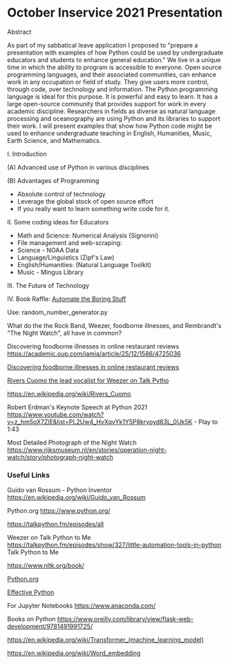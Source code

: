 # October Inservice 2021 Presentation

Abstract

As part of my sabbatical leave application I proposed to "prepare a presentation with examples of how Python could be used by undergraduate educators and students to enhance general education."  We live in a unique time in which the ability to program is accessible to everyone.  Open source programming languages, and their associated communities, can enhance work in any occupation or field of study.   They give users more control, through code, over technology and information.   The Python programming language is ideal for this purpose.  It is powerful and easy to learn.   It has a large open-source community that provides support for work in every academic discipline.    Researchers in fields as diverse as natural language processing and oceanography are using Python and its libraries to support their work.   I will present examples that show how Python code might be used to enhance undergraduate teaching in English, Humanities, Music, Earth Science, and Mathematics.

I.  Introduction

(A)  Advanced use of Python in various disciplines

(B)  Advantages of Programming
* Absolute control of technology
* Leverage the global stock of open source effort
* If you really want to learn something write code for it.

II. Some coding ideas for Educators
* Math and Science:  Numerical Analysis (Signorini)
* File management and web-scraping:  
* Science - NOAA Data 
* Language/Linguistics (Zipf's Law)
* English/Humanities: (Natural Language Toolkit) 
* Music - Mingus Library

III.  The Future of Technology

IV.  Book Raffle:  [Automate the Boring Stuff](https://automatetheboringstuff.com/)



Use: random_number_generator.py


What do the the Rock Band, Weezer, foodborne illnesses, and Rembrandt's "The Night Watch", all have in common?

Discovering foodborne illnesses in online restaurant reviews
https://academic.oup.com/jamia/article/25/12/1586/4725036

[Discovering foodborne illnesses in online restaurant reviews](https://academic.oup.com/jamia/article/25/12/1586/4725036)

[Rivers Cuomo the lead vocalist for Weezer on Talk Pytho](https://talkpython.fm/episodes/show/327/little-automation-tools-in-python)


https://en.wikipedia.org/wiki/Rivers_Cuomo

Robert Erdman's Keynote Speech at Python 2021
https://www.youtube.com/watch?v=z_hm5oX7ZlE&list=PL2Uw4_HvXqvYk1Y5P8kryoyd83L_0Uk5K - Play to 1:43

Most Detailed Photograph of the Night Watch
https://www.rijksmuseum.nl/en/stories/operation-night-watch/story/photograph-night-watch


### Useful Links

Guido van Rossum - Python Inventor
https://en.wikipedia.org/wiki/Guido_van_Rossum

Python.org
https://www.python.org/


https://talkpython.fm/episodes/all

Weezer on Talk Python to Me
https://talkpython.fm/episodes/show/327/little-automation-tools-in-python
Talk Python to Me



https://www.nltk.org/book/


[Python.org](https://pypi.org/)

[Effective Python](https://effectivepython.com/)

For Jupyter Notebooks
https://www.anaconda.com/

Books on Python
https://www.oreilly.com/library/view/flask-web-development/9781491991725/


https://en.wikipedia.org/wiki/Transformer_(machine_learning_model)

https://en.wikipedia.org/wiki/Word_embedding
